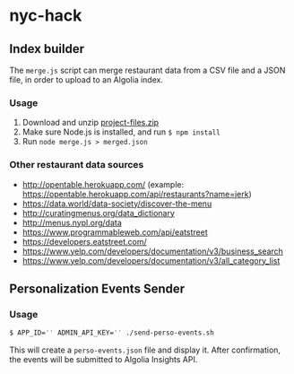 # nyc-hack

## Index builder

The `merge.js` script can merge restaurant data from a CSV file and a JSON file, in order to upload to an Algolia index.

### Usage

1. Download and unzip [project-files.zip](https://github.com/algolia/solutions-hiring-assignment/blob/master/project-files.zip)
2. Make sure Node.js is installed, and run `$ npm install`
3. Run `node merge.js > merged.json`

### Other restaurant data sources

- http://opentable.herokuapp.com/ (example: https://opentable.herokuapp.com/api/restaurants?name=jerk)
- https://data.world/data-society/discover-the-menu
- http://curatingmenus.org/data_dictionary
- http://menus.nypl.org/data
- https://www.programmableweb.com/api/eatstreet
- https://developers.eatstreet.com/
- https://www.yelp.com/developers/documentation/v3/business_search
- https://www.yelp.com/developers/documentation/v3/all_category_list

## Personalization Events Sender

### Usage

```sh
$ APP_ID='' ADMIN_API_KEY='' ./send-perso-events.sh
```

This will create a `perso-events.json` file and display it.
After confirmation, the events will be submitted to Algolia Insights API.
